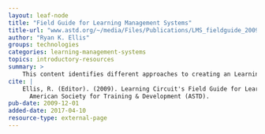 ```yaml
---
layout: leaf-node
title: "Field Guide for Learning Management Systems"
title-url: "www.astd.org/~/media/Files/Publications/LMS_fieldguide_20091"
author: "Ryan K. Ellis"
groups: technologies
categories: learning-management-systems
topics: introductory-resources
summary: >
    This content identifies different approaches to creating an Learning Management System (LMS).  It also provides some statistics from a 2009 survey asking respondents to identify reasons for implementing an LMS in their organization.  ASTD is now called Association for Talent Development.  Their main web page is https://www.td.org
cite: |
    Ellis, R. (Editor). (2009). Learning Circuit's Field Guide for Learning Management Systems.  
      American Society for Training & Development (ASTD).
pub-date: 2009-12-01
added-date: 2017-04-10
resource-type: external-page
---
```

